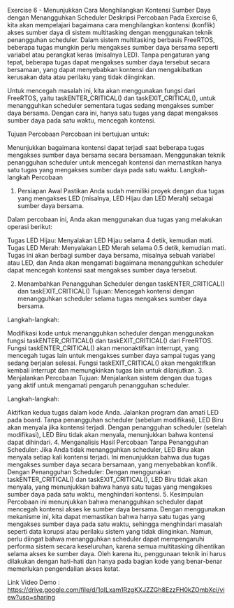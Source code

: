 Exercise 6 - Menunjukkan Cara Menghilangkan Kontensi Sumber Daya dengan Menangguhkan Scheduler
Deskripsi Percobaan
Pada Exercise 6, kita akan mempelajari bagaimana cara menghilangkan kontensi (konflik) akses sumber daya di sistem multitasking dengan menggunakan teknik penangguhan scheduler. Dalam sistem multitasking berbasis FreeRTOS, beberapa tugas mungkin perlu mengakses sumber daya bersama seperti variabel atau perangkat keras (misalnya LED). Tanpa pengaturan yang tepat, beberapa tugas dapat mengakses sumber daya tersebut secara bersamaan, yang dapat menyebabkan kontensi dan mengakibatkan kerusakan data atau perilaku yang tidak diinginkan.

Untuk mencegah masalah ini, kita akan menggunakan fungsi dari FreeRTOS, yaitu taskENTER_CRITICAL() dan taskEXIT_CRITICAL(), untuk menangguhkan scheduler sementara tugas sedang mengakses sumber daya bersama. Dengan cara ini, hanya satu tugas yang dapat mengakses sumber daya pada satu waktu, mencegah kontensi.

Tujuan Percobaan
Percobaan ini bertujuan untuk:

Menunjukkan bagaimana kontensi dapat terjadi saat beberapa tugas mengakses sumber daya bersama secara bersamaan.
Menggunakan teknik penangguhan scheduler untuk mencegah kontensi dan memastikan hanya satu tugas yang mengakses sumber daya pada satu waktu.
Langkah-langkah Percobaan
1. Persiapan Awal
Pastikan Anda sudah memiliki proyek dengan dua tugas yang mengakses LED (misalnya, LED Hijau dan LED Merah) sebagai sumber daya bersama.

Dalam percobaan ini, Anda akan menggunakan dua tugas yang melakukan operasi berikut:

Tugas LED Hijau: Menyalakan LED Hijau selama 4 detik, kemudian mati.
Tugas LED Merah: Menyalakan LED Merah selama 0.5 detik, kemudian mati.
Tugas ini akan berbagi sumber daya bersama, misalnya sebuah variabel atau LED, dan Anda akan mengamati bagaimana menangguhkan scheduler dapat mencegah kontensi saat mengakses sumber daya tersebut.

2. Menambahkan Penangguhan Scheduler dengan taskENTER_CRITICAL() dan taskEXIT_CRITICAL()
Tujuan: Mencegah kontensi dengan menangguhkan scheduler selama tugas mengakses sumber daya bersama.

Langkah-langkah:

Modifikasi kode untuk menangguhkan scheduler dengan menggunakan fungsi taskENTER_CRITICAL() dan taskEXIT_CRITICAL() dari FreeRTOS.
Fungsi taskENTER_CRITICAL() akan menonaktifkan interrupt, yang mencegah tugas lain untuk mengakses sumber daya sampai tugas yang sedang berjalan selesai.
Fungsi taskEXIT_CRITICAL() akan mengaktifkan kembali interrupt dan memungkinkan tugas lain untuk dilanjutkan.
3. Menjalankan Percobaan
Tujuan: Menjalankan sistem dengan dua tugas yang aktif untuk mengamati pengaruh penangguhan scheduler.

Langkah-langkah:

Aktifkan kedua tugas dalam kode Anda.
Jalankan program dan amati LED pada board.
Tanpa penangguhan scheduler (sebelum modifikasi), LED Biru akan menyala jika kontensi terjadi.
Dengan penangguhan scheduler (setelah modifikasi), LED Biru tidak akan menyala, menunjukkan bahwa kontensi dapat dihindari.
4. Menganalisis Hasil Percobaan
Tanpa Penangguhan Scheduler: Jika Anda tidak menangguhkan scheduler, LED Biru akan menyala setiap kali kontensi terjadi. Ini menunjukkan bahwa dua tugas mengakses sumber daya secara bersamaan, yang menyebabkan konflik.
Dengan Penangguhan Scheduler: Dengan menggunakan taskENTER_CRITICAL() dan taskEXIT_CRITICAL(), LED Biru tidak akan menyala, yang menunjukkan bahwa hanya satu tugas yang mengakses sumber daya pada satu waktu, menghindari kontensi.
5. Kesimpulan
Percobaan ini menunjukkan bahwa menangguhkan scheduler dapat mencegah kontensi akses ke sumber daya bersama. Dengan menggunakan mekanisme ini, kita dapat memastikan bahwa hanya satu tugas yang mengakses sumber daya pada satu waktu, sehingga menghindari masalah seperti data korupsi atau perilaku sistem yang tidak diinginkan. Namun, perlu diingat bahwa menangguhkan scheduler dapat mempengaruhi performa sistem secara keseluruhan, karena semua multitasking dihentikan selama akses ke sumber daya. Oleh karena itu, penggunaan teknik ini harus dilakukan dengan hati-hati dan hanya pada bagian kode yang benar-benar memerlukan pengendalian akses ketat.


Link Video Demo : https://drive.google.com/file/d/1qILxam1RzgKXJZZGh8EzzFH0kZOmbXci/view?usp=sharing
